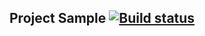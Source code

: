## Project Sample [![Build status](https://ci.appveyor.com/api/projects/status/bj3h16fb55epv8a5?svg=true)](https://ci.appveyor.com/project/Alexey-A-Zaitsev/aqa-1-2-ap-ci-task1)